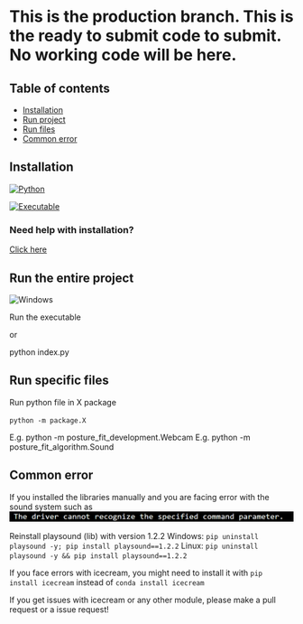 # This is the production branch. This is the ready to submit code to submit. No working code will be here.

## Table of contents

- [Installation](#installation)
- [Run project](#run-the-entire-project)
- [Run files](#run-specific-files)
- [Common error](#common-error)

## Installation

[![Python](https://img.shields.io/badge/Python-3776AB?style=for-the-badge&logo=python&logoColor=white)](https://github.com/Kamikamer/capstone/tree/main/docs/source-compilation.md)

[![Executable](https://img.shields.io/badge/Executable-3776AB?style=for-the-badge&color=000&logoColor=white)](https://github.com/Kamikamer/capstone/releases/download/v1.0.0/PostureFit.exe)

### Need help with installation?

[Click here](https://github.com/Kamikamer/capstone/tree/main/docs)

## Run the entire project

![Windows](https://img.shields.io/badge/Windows-0078D6?style=for-the-badge&logo=windows&logoColor=white)

Run the executable

or

python index.py

## Run specific files

Run python file in X package

``python -m package.X``

E.g. python -m posture_fit_development.Webcam
E.g. python -m posture_fit_algorithm.Sound

## Common error

If you installed the libraries manually and you are facing error with the sound system such as ![The driver cannot recognize the spececified command parameter.](/assets/driver_error_sp.png)

Reinstall playsound (lib) with version 1.2.2
Windows: `pip uninstall playsound -y; pip install playsound==1.2.2`
Linux: `pip uninstall playsound -y && pip install playsound==1.2.2`

If you face errors with icecream, you might need to install it with
`pip install icecream` instead of `conda install icecream`

If you get issues with icecream or any other module, please make a pull request or a issue request!

